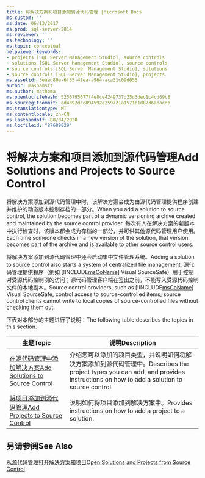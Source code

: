```yaml
---
title: 将解决方案和项目添加到源代码管理 |Microsoft Docs
ms.custom: ''
ms.date: 06/13/2017
ms.prod: sql-server-2014
ms.reviewer: ''
ms.technology: ''
ms.topic: conceptual
helpviewer_keywords:
- projects [SQL Server Management Studio], source controls
- solutions [SQL Server Management Studio], source controls
- source controls [SQL Server Management Studio], solutions
- source controls [SQL Server Management Studio], projects
ms.assetid: 3eaed80e-6f55-42ea-a964-aca31c09d055
author: mashamsft
ms.author: mathoma
ms.openlocfilehash: 5256795677f4e8ce4249737d25d3ded1c4cd69c8
ms.sourcegitcommit: ad4d92dce894592a259721a1571b1d8736abacdb
ms.translationtype: MT
ms.contentlocale: zh-CN
ms.lasthandoff: 08/04/2020
ms.locfileid: "87689029"
---
```

# <a name="add-solutions-and-projects-to-source-control"></a><span data-ttu-id="d2990-102">将解决方案和项目添加到源代码管理</span><span class="sxs-lookup"><span data-stu-id="d2990-102">Add Solutions and Projects to Source Control</span></span>
  <span data-ttu-id="d2990-103">将解决方案添加到源代码管理中时，该解决方案会成为由源代码管理提供程序创建并维护的动态版本控制存档的一部分。</span><span class="sxs-lookup"><span data-stu-id="d2990-103">When you add a solution to source control, the solution becomes part of a dynamic versioning archive created and maintained by the source control provider.</span></span> <span data-ttu-id="d2990-104">每次有人在解决方案的新版本中执行检查时，该版本都会成为存档的一部分，并可供其他源代码管理用户使用。</span><span class="sxs-lookup"><span data-stu-id="d2990-104">Each time someone checks in a new version of the solution, that version becomes part of the archive and is available to other source control users.</span></span>  
  
 <span data-ttu-id="d2990-105">将解决方案添加到源代码管理中还会启动集中文件管理系统。</span><span class="sxs-lookup"><span data-stu-id="d2990-105">Adding a solution to source control also starts a system of centralized file management.</span></span> <span data-ttu-id="d2990-106">源代码管理提供程序（例如 [!INCLUDE[msCoName](../includes/msconame-md.md)] Visual SourceSafe）用于控制对受源代码控制项的访问；源代码管理客户端在签出之前，不能写入受源代码控制文件的本地副本。</span><span class="sxs-lookup"><span data-stu-id="d2990-106">Source control providers, such as [!INCLUDE[msCoName](../includes/msconame-md.md)] Visual SourceSafe, control access to source-controlled items; source control clients cannot write to local copies of source-controlled files without checking them out.</span></span>  
  
 <span data-ttu-id="d2990-107">下表对本部分的主题进行了说明：</span><span class="sxs-lookup"><span data-stu-id="d2990-107">The following table describes the topics in this section.</span></span>  
  
|<span data-ttu-id="d2990-108">主题</span><span class="sxs-lookup"><span data-stu-id="d2990-108">Topic</span></span>|<span data-ttu-id="d2990-109">说明</span><span class="sxs-lookup"><span data-stu-id="d2990-109">Description</span></span>|  
|-----------|-----------------|  
|[<span data-ttu-id="d2990-110">在源代码管理中添加解决方案</span><span class="sxs-lookup"><span data-stu-id="d2990-110">Add Solutions to Source Control</span></span>](../../2014/database-engine/add-solutions-to-source-control.md)|<span data-ttu-id="d2990-111">介绍您可以添加的项目类型，并说明如何将解决方案添加到源代码管理中。</span><span class="sxs-lookup"><span data-stu-id="d2990-111">Describes the project types you can add, and provides instructions on how to add a solution to source control.</span></span>|  
|[<span data-ttu-id="d2990-112">将项目添加到源代码管理</span><span class="sxs-lookup"><span data-stu-id="d2990-112">Add Projects to Source Control</span></span>](../../2014/database-engine/add-projects-to-source-control.md)|<span data-ttu-id="d2990-113">说明如何将项目添加到解决方案中。</span><span class="sxs-lookup"><span data-stu-id="d2990-113">Provides instructions on how to add a project to a solution.</span></span>|  
  
## <a name="see-also"></a><span data-ttu-id="d2990-114">另请参阅</span><span class="sxs-lookup"><span data-stu-id="d2990-114">See Also</span></span>  
 [<span data-ttu-id="d2990-115">从源代码管理打开解决方案和项目</span><span class="sxs-lookup"><span data-stu-id="d2990-115">Open Solutions and Projects from Source Control</span></span>](../../2014/database-engine/open-solutions-and-projects-from-source-control.md)  
  
  
